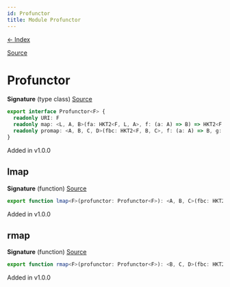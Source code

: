 ```yaml
---
id: Profunctor
title: Module Profunctor
---
```


[← Index](.)

[Source](https://github.com/gcanti/fp-ts/blob/master/src/Profunctor.ts)

# Profunctor

**Signature** (type class) [Source](https://github.com/gcanti/fp-ts/blob/master/src/Profunctor.ts#L8-L12)

```ts
export interface Profunctor<F> {
  readonly URI: F
  readonly map: <L, A, B>(fa: HKT2<F, L, A>, f: (a: A) => B) => HKT2<F, L, B>
  readonly promap: <A, B, C, D>(fbc: HKT2<F, B, C>, f: (a: A) => B, g: (c: C) => D) => HKT2<F, A, D>
}
```

Added in v1.0.0

## lmap

**Signature** (function) [Source](https://github.com/gcanti/fp-ts/blob/master/src/Profunctor.ts#L36-L38)

```ts
export function lmap<F>(profunctor: Profunctor<F>): <A, B, C>(fbc: HKT2<F, B, C>, f: (a: A) => B) => HKT2<F, A, C>  { ... }
```

Added in v1.0.0

## rmap

**Signature** (function) [Source](https://github.com/gcanti/fp-ts/blob/master/src/Profunctor.ts#L50-L52)

```ts
export function rmap<F>(profunctor: Profunctor<F>): <B, C, D>(fbc: HKT2<F, B, C>, g: (c: C) => D) => HKT2<F, B, D>  { ... }
```

Added in v1.0.0
